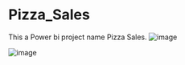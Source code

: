 # Pizza_Sales
This a Power bi project name Pizza Sales. 
![image](https://github.com/user-attachments/assets/a9eecb93-d34e-4397-b4b6-ecfa09c47f56)

![image](https://github.com/user-attachments/assets/7d2e54a6-e89a-4f7a-a7bd-d179e105aab7)


